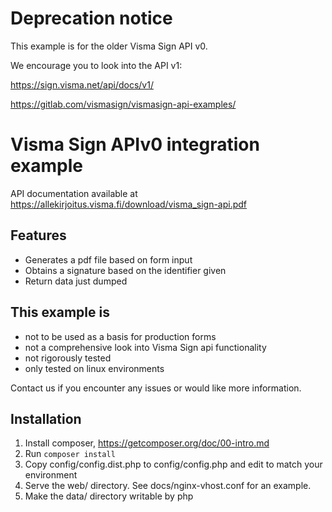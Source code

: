 
# Deprecation notice

This example is for the older Visma Sign API v0.

We encourage you to look into the API v1:

https://sign.visma.net/api/docs/v1/

https://gitlab.com/vismasign/vismasign-api-examples/

# Visma Sign APIv0 integration example

API documentation available at https://allekirjoitus.visma.fi/download/visma_sign-api.pdf

## Features

- Generates a pdf file based on form input
- Obtains a signature based on the identifier given
- Return data just dumped

## This example is

- not to be used as a basis for production forms
- not a comprehensive look into Visma Sign api functionality
- not rigorously tested
- only tested on linux environments

Contact us if you encounter any issues or would like more information.

## Installation

1. Install composer, https://getcomposer.org/doc/00-intro.md
1. Run `composer install`
1. Copy config/config.dist.php to config/config.php and edit to match your environment
1. Serve the web/ directory. See docs/nginx-vhost.conf for an example.
1. Make the data/ directory writable by php

